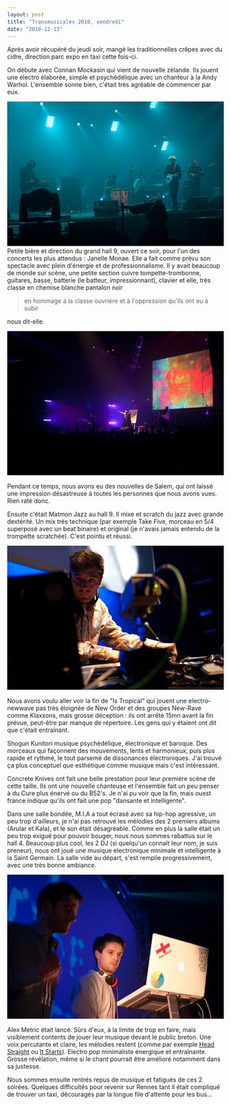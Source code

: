```yaml
---
layout: post
title: "Transmusicales 2010, vendredi"
date: "2010-12-13"
---
```


Après avoir récupéré du jeudi soir, mangé les traditionnelles crêpes avec du cidre, direction parc expo en taxi cette fois-ci.

On débute avec Connan Mockasin qui vient de nouvelle zélande. Ils jouent une électro élaborée, simple et psychédélique avec un chanteur à la Andy Warhol. L'ensemble sonne bien, c'était très agréable de commencer par eux.

![](/images/IMGP0674.jpg)  Petite bière et direction du grand hall 9, ouvert ce soir, pour l'un des concerts les plus attendus : Janelle Monae. Elle a fait comme prévu son spectacle avec plein d'énergie et de professionnalisme. Il y avait beaucoup de monde sur scène, une petite section cuivre tompette-trombonne, guitares, basse, batterie (le batteur, impressionnant), clavier et elle, très classe en chemise blanche pantalon noir

> en hommage à la classe ouvrière et à l'oppression qu'ils ont eu à subir

nous dit-elle.

![](/images/IMGP0706.jpg)

Pendant ce temps, nous avons eu des nouvelles de Salem, qui ont laissé une impression désastreuse à toutes les personnes que nous avons vues. Rien raté donc.

Ensuite c'était Matmon Jazz au hall 9. Il mixe et scratch du jazz avec grande dextérité. Un mix très technique (par exemple Take Five, morceau en 5/4 superposé avec un beat binaire) et original (je n'avais jamais entendu de la trompette scratchée). C'est pointu et réussi.

![](/images/IMGP0722.jpg)

Nous avons voulu aller voir la fin de "Is Tropical" qui jouent une electro-newwave pas très éloignée de New Order et des groupes New-Rave comme Klaxxons, mais grosse déception : ils ont arrêté 15mn avant la fin prévue, peut-être par manque de répertoire. Les gens qui y étaient ont dit que c'était entraînant.

Shogun Kunitori musique psychédélique, électronique et baroque. Des morceaux qui façonnent des mouvements, lents et harmonieux, puis plus rapide et rythmé, le tout parsemé de dissonances électroniques. J'ai trouvé ça plus conceptuel que esthétique comme musique mais c'est intéressant.

Concrete Knives ont fait une belle prestation pour leur première scène de cette taille. Ils ont une nouvelle chanteuse et l'ensemble fait un peu penser à du Cure plus énervé ou du B52's. Je n'ai pu voir que la fin, mais ouest france indique qu'ils ont fait une pop "dansante et intelligente".

Dans une salle bondée, M.I.A a tout écrasé avec sa hip-hop agressive, un peu trop d'ailleurs, je n'ai pas retrouvé les mélodies des 2 premiers albums (Arular et Kala), et le son était désagréable. Comme en plus la salle était un peu trop exiguë pour pouvoir bouger, nous nous sommes rabattus sur le hall 4. Beaucoup plus cool, les 2 DJ (si quelqu'un connaît leur nom, je suis preneur), nous ont joué une musique electronique minimale et intelligente à la Saint Germain. La salle vide au départ, s'est remplie progressivement, avec une très bonne ambiance.

![](/images/IMGP0734.jpg)

Alex Metric était lancé. Sûrs d'eux, à la limite de trop en faire, mais visiblement contents de jouer leur musique devant le public breton. Une voix percutante et claire, les mélodies restent (comme par exemple [Head Straight](http://www.youtube.com/watch?v=eUuIShXZA3E) ou [It Starts](http://www.youtube.com/watch?v=lRb5Cgy86YM)). Electro pop minimaliste énergique et entraînante. Grosse révélation, même si le chant pourrait être amélioré notamment dans sa justesse.

Nous sommes ensuite rentrés repus de musique et fatigués de ces 2 soirées. Quelques difficultés pour revenir sur Rennes tant il était compliqué de trouver un taxi, découragés par la longue file d'attente pour les bus...
